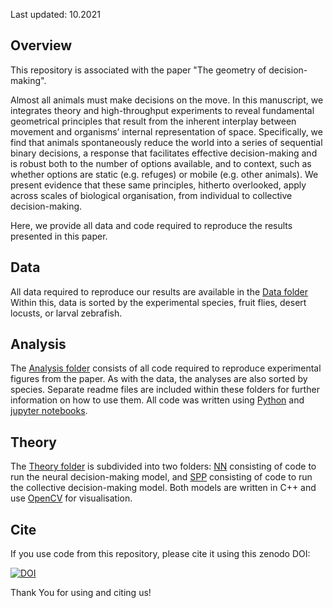 Last updated: 10.2021 

Overview
--------

This repository is associated with the paper "The geometry of decision-making". 

Almost all animals must make decisions on the move. In this manuscript, we integrates theory and high-throughput experiments to reveal fundamental geometrical principles that result from the inherent interplay between movement and organisms’ internal representation of space. Specifically, we find that animals spontaneously reduce the world into a series of sequential binary decisions, a response that facilitates effective decision-making and is robust both to the number of options available, and to context, such as whether options are static (e.g. refuges) or mobile (e.g. other animals). We present evidence that these same principles, hitherto overlooked, apply across scales of biological organisation, from individual to collective decision-making.

Here, we provide all data and code required to reproduce the results presented in this paper.

Data
-----

All data required to reproduce our results are available in the [Data folder](./Data)
Within this, data is sorted by the experimental species, fruit flies, desert locusts, or larval zebrafish.

Analysis
---------

The [Analysis folder](./Analysis) consists of all code required to reproduce experimental figures from the paper. As with the data, the analyses are also sorted by species. Separate readme files are included within these folders for further information on how to use them. All code was written using [Python](https://www.python.org/) and [jupyter notebooks](https://jupyter.org/).

Theory
------------

The [Theory folder](./Theory) is subdivided into two folders: [NN](./Theory/NN) consisting of code to run the neural decision-making model, and [SPP](./Theory/SPP) consisting of code to run the collective decision-making model. Both models are written in C++ and use [OpenCV](https://opencv.org/) for visualisation.

Cite
----

If you use code from this repository, please cite it using this zenodo DOI:

[![DOI](https://zenodo.org/badge/DOI/10.5281/zenodo.1134016.svg)](https://doi.org/10.5281/zenodo.1134016)


Thank You for using and citing us!
